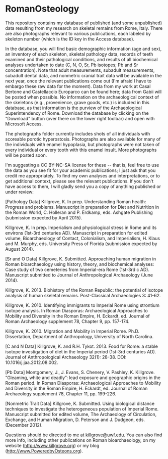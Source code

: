 RomanOsteology
==============

This repository contains my database of published (and some unpublished) data resulting from my research on skeletal
remains from Rome, Italy.  There are also photographs relevant to various publications, each labeled by skeleton
number (which is the ID key in the Access database).

In the database, you will find basic demographic information (age and sex), an inventory of each skeleton, skeletal
pathology data, records of teeth examined and their pathological conditions, and results of all biochemical analyses
undertaken to date (C, N, O, Sr, Pb isotopes; Pb and Sr concentration).  Note that adult measurements, subadult 
measurements, subadult dental data, and nonmetric cranial trait data will be available in the next year, once the
relevant publications come out (I'm afraid I have to embargo these raw data for the moment).  Data from my work at
Casal Bertone and Castellaccio Europarco can be found here; data from Gabii will be posted when possible. No 
information on the archaeological context of the skeletons (e.g., provenience, grave goods, etc.) is included in this database, as that information is the purview of the Archaeological Superintendency of Rome. Download the database by clicking on the "Download" button (over there on the lower right toolbar) and open with Microsoft Access.

The photographs folder currently includes shots of all individuals with scoreable porotic hyperostosis. Photographs are 
also available for many of the individuals with enamel hypoplasia, but photographs were not taken of every individual or every tooth with this enamel insult.  More photographs will be posted soon.

I'm suggesting a CC BY-NC-SA license for these -- that is, feel free to use the data as you see fit for your academic publications; I just ask that you credit me appropriately. To find my own analyses and interpretations, or to get
additional context, please see the relevant publications.  If you don't have access to them, I will gladly send you a
copy of anything published or under review:

[Pathology Data] 
Killgrove, K. In prep. Understanding Roman health: Progress and problems. Manuscript in preparation for Diet and Nutrition in the Roman World, C. Holleran and P. Erdkamp, eds. Ashgate Publishing (submission expected by April 2015).

Killgrove, K. In prep. Imperialism and physiological stress in Rome and its environs (1st-3rd centuries AD). Manuscript in preparation for edited volume, Bioarchaeology of Contact, Colonialism, and Imperialism, H. Klaus and M. Murphy, eds. University Press of Florida (submission expected by August 2014).

[Sr and O Data]
Killgrove, K. Submitted. Approaching human migration in Roman bioarchaeology using history, theory, and biochemical analyses: Case study of two cemeteries from Imperial-era Rome (1st-3rd c AD). Manuscript submitted to Journal of Anthropological Archaeology (June 2014).

Killgrove, K. 2013. Biohistory of the Roman Republic: the potential of isotope analysis of human skeletal remains.  Post-Classical Archaeologies 3: 41-62.

Killgrove, K. 2010. Identifying immigrants to Imperial Rome using strontium isotope analysis. In Roman Diasporas: Archaeological Approaches to Mobility and Diversity in the Roman Empire, H. Eckardt, ed. Journal of Roman Archaeology supplement 78, Chapter 9, pp. 157-174.

Killgrove, K. 2010.	Migration and Mobility in Imperial Rome. Ph.D. Dissertation, Department of Anthropology, University of North Carolina.

[C and N Data]
Killgrove, K. and R.H. Tykot. 2013. Food for Rome: a stable isotope investigation of diet in the Imperial period (1st-3rd centuries AD). Journal of Anthropological Archaeology 32(1): 28-38. DOI: 10.1016/j.jaa.2012.08.002.

[Pb Data]
Montgomery, J., J. Evans, S. Chenery, V. Pashley, K. Killgrove. “Gleaming, white and deadly”: lead exposure and geographic origins in the Roman period. In Roman Diasporas: Archaeological Approaches to Mobility and Diversity in the Roman Empire, H. Eckardt, ed. Journal of Roman Archaeology supplement 78, Chapter 11, pp. 199-226.

[Nonmetric Trait Data]
Killgrove, K. Submitted. Using biological distance techniques to investigate the heterogeneous population of Imperial Rome. Manuscript submitted for edited volume, The Archaeology of Circulation, Exchange, and Human Migration, D. Peterson and J. Dudgeon, eds. (December 2012).

Questions should be directed to me at killgrove@uwf.edu.  You can also find more info, including other publications on
Roman bioarchaeology, on my website (http://www.killgrove.org) or my blog (http://www.PoweredbyOsteons.org).
